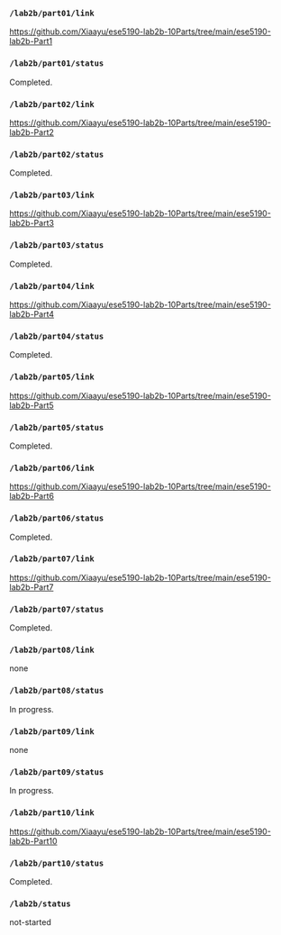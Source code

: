 ### `/lab2b/part01/link`
https://github.com/Xiaayu/ese5190-lab2b-10Parts/tree/main/ese5190-lab2b-Part1
### `/lab2b/part01/status`
Completed.
### `/lab2b/part02/link`
https://github.com/Xiaayu/ese5190-lab2b-10Parts/tree/main/ese5190-lab2b-Part2
### `/lab2b/part02/status`
Completed.
### `/lab2b/part03/link`
https://github.com/Xiaayu/ese5190-lab2b-10Parts/tree/main/ese5190-lab2b-Part3
### `/lab2b/part03/status`
Completed.
### `/lab2b/part04/link`
https://github.com/Xiaayu/ese5190-lab2b-10Parts/tree/main/ese5190-lab2b-Part4
### `/lab2b/part04/status`
Completed.
### `/lab2b/part05/link`
https://github.com/Xiaayu/ese5190-lab2b-10Parts/tree/main/ese5190-lab2b-Part5
### `/lab2b/part05/status`
Completed.
### `/lab2b/part06/link`
https://github.com/Xiaayu/ese5190-lab2b-10Parts/tree/main/ese5190-lab2b-Part6
### `/lab2b/part06/status`
Completed.
### `/lab2b/part07/link`
https://github.com/Xiaayu/ese5190-lab2b-10Parts/tree/main/ese5190-lab2b-Part7
### `/lab2b/part07/status`
Completed.
### `/lab2b/part08/link`
none
### `/lab2b/part08/status`
In progress.
### `/lab2b/part09/link`
none
### `/lab2b/part09/status`
In progress.
### `/lab2b/part10/link`
https://github.com/Xiaayu/ese5190-lab2b-10Parts/tree/main/ese5190-lab2b-Part10
### `/lab2b/part10/status`
Completed.
### `/lab2b/status`
not-started
